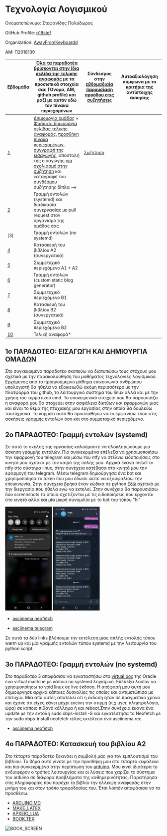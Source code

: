 # Τεχνολογία Λογισμικού

Ονοματεπώνυμο: Στεφανίδης Πολύδωρος

GitHub Profile: [p18stef](https://github.com/p18stef)

Organization: [AwayFromKeyboardd](https://github.com/AwayFromKeyboardd)

ΑΜ: Π2018139

| Εβδομάδα | [Όλα τα παραδοτέα βρίσκονται στην ίδια σελίδα της τελικής αναφοράς](https://epidrome.github.io/teaching/deliverables/) με τα προσωπικά στοιχεία σας (Όνομα, ΑΜ, github profile) και μαζί με αυτόν εδώ τον πίνακα περιεχομένων | Σύνδεσμος στην [εβδομαδιαία παρουσίαση προόδου στις συζητήσεις](https://github.com/courses-ionio/help/discussions/categories/show-and-tell) | Αυτοαξιολόγηση σύμφωνα με τα κριτήρια της αντίστοιχης άσκησης |
| --- | --- | --- | --- |
| [1]() | [Δημιουργία ομάδας](https://epidrome.github.io/teaching/team/) + [Φορκ και δημιουργία σελίδας τελικής αναφοράς](https://epidrome.github.io/teaching/guide/), [προσθήκη πίνακα περιεχομένων](https://raw.githubusercontent.com/courses-ionio/sw/master/README.md), [συγγραφή της εισαγωγής](https://epidrome.github.io/teaching/intro/), αποστολή της εισαγωγής [για σχολιασμό στην συζήτηση](https://github.com/courses-ionio/sw/discussions/categories/show-and-tell) και καταγραφή του συνδέσμου συζήτησης δίπλα --> | [Συζήτηση](https://github.com/courses-ionio/sw/discussions/1173) | |
| [2]() | Γραμμή εντολών (systemd) και διαδικασία συνεργασίας με pull request στον οργανισμό της ομάδας σας | []() | |
| [3] | Γραμμή εντολών (no systemd) | []() | |
| [4]() | Κατασκευή του βιβλίου Α2 (συνεργατικά) | []() | |
| [5]() | Συμμετοχικό περιεχόμενο A1 + A2 | []() | |
| [6]() | Γραμμή εντολών (custom static blog generator) | []() | |
| [7]() | Συμμετοχικό περιεχόμενο B1 | []() | |
| [8]() | Κατασκευή του βιβλίου Β2 (συνεργατικά) |  | |
| [9]() | Συμμετοχικό περιεχόμενο B2 | []() | |
| [10]() | Τελική αναφορά* | []() | |

## 1o ΠΑΡΑΔΟΤΕΟ: ΕΙΣΑΓΩΓΗ ΚΑΙ ΔΗΜΙΟΥΡΓΙΑ ΟΜΑΔΩΝ
 Στο συγκεκριμένο παραδοτέο σκοπεύω να διατυπώσω τους στόχους μου σχετικά με την παρακολούθηση του μαθήματος τεχνολογίες λογισμικού. Ερχόμενος από το προηγούμεμνο μάθημα επικοινωνία ανθρώπου υπολογιστή θα ήθελα να εξοικειωθώ ακόμη περισσότερο με την πλατφόρμα του github, το λειτουργικό σύστημα του linux αλλά και με την χρήση του τερματικού cmd. Το υποκειμενικό στοιχείο που θα παρουσιάζει η αναφορά μου θα στοχεύει στην ασφάλεια δικτύων και εφαρμογών μιας και είναι το θέμα της πτυχιακής μου εργασίας στην οποία θα δουλεύω ταυτόχρονα. Το κομμάτι αυτό θα προσπαθήσω να το εμφανίσω τόσο στις ασκήσεις γραμμής εντολών όσο και στο συμμετοχικό περιεχόμενο.
 
 ## 2o ΠΑΡΑΔΟΤΕΟ: Γραμμή εντολών (systemd)
Σε αυτό το σκέλος της εργασίας καλούμαστε να ολοκληρώσουμε μια άσκηση γραμμής εντολών. Πιο συγκεκριμένα επέλεξα να χρησιμοποιήσω την εφαρμογή του telegram και μέσω του ntfy να στέλνω ειδοποιήσεις στο κινητό μου σχετικά με τον καιρό της πόλης μου. Αρχικά έκανα install το ntfy  στο σύστημα linux, στην συνέχεια κατέβασα στο κινητό μου την εφαρμογή του telegram. Μέσω telegram δημιούργησα ένα bot και χρησιμοποίησα το token που μου έδωσε ώστε να εξασφαλίσω την εποικινωνία. Στην συνέχεια βρήκα έναν κώδικα σε python [ Εδώ ](polis.py) σχετικά με την διεργασία που ήθελα εγώ να εκτελεί. Στην συνέχεια θα παρουσιάσω δύο scrennshots τα οποία σχετίζονται με τις ειδοποιήσεις που έρχονται στο κινητό αλλά και μία μικρή συνομιλία με το bot του τύπου "hi"
<p><img src="TempNotification.JPEG" width="150"/>
<img src="BotChat.JPEG" width="150"/>
</p>

- [asciinema neofetch](https://asciinema.org/a/o4XS6TphLhfJjSjCEi3hnc77g)

- [asciinema telegram](https://asciinema.org/a/TPSk9GpfopDdQi5kPnKySd7dO)

Σε αυτά τα δύο links βλέπουμε την εκτέλεση μιας απλής εντολής τύπου warm up και μία γραμμής εντολών τύπου systemd με την λειτουργία του python script.

## 3o ΠΑΡΑΔΟΤΕΟ: Γραμμή εντολών (no systemd)

Στο παραδοτέο 3 αποφάσισα να εγκαταστήσω στο [virtual box](https://www.virtualbox.org/) της Oracle ένα virtual machine με κάποιο no systemd λογισμικό. Επέλεξα λοιπόν να χρησιμοποίησω το [void linux](https://voidlinux.org/) σε live έκδοση. Η απόφασή μου αυτή μου δημιούργησε αρχικά κάποιες δυσκολίες τις οποίες και αντιμετώπισα με επιτυχία. Μία από αυτές αποτελεί ότι η έκδοση ήταν  σε πραγματικό χρόνο και έχανε ότι είχες κάνει μέχρι εκείνη την στιγμή (π.χ user, πληκτρολόγιο, ώρα) σε κάποιο πιθανό κόλλημα ή και reboot.Στην συνέχεια έκανα ένα update με την εντολή sudo xbps-install -S και εγκατέστησα το Neofetch με την sudo xbps-install neofetch τέλος εκτέλεσα ένα asciinema rec.


- [asciinema neofetch](https://asciinema.org/a/7QtjA8cYWREz7Of5f0RY1Mlp5)

## 4ο ΠΑΡΑΔΟΤΕΟ:  Κατασκευή του βιβλίου Α2

Στο τέταρτο παραδοτέο ξεκινάει η συμβολή μας για τον εμπλουτισμό του βιβλίου. Το βήμα αυτό γίνετε με την προσθήκη μου στο τέταρτο κεφάλαιο και πιο συγκεκριμένα στην περίπτωση του [arduino](https://en.wikipedia.org/wiki/Arduino). Μου κινεί ιδιαίτερα το ενδιαφέρον ο τρόπος λειτουργίας και οι λύσεις που χαρίζει το σύστημα του arduino σε διάφορα προβλήματα της καθημερινότητας. Παρατήρησα στις πληροφορίες που παρέχει το βιβλίο την έλλειψη αναφοράς στην μνήμη του και στον τρόπο τροφοδοσίας του. Έτσι λοιπόν αποφάσισα να τα προσθέσω. 

- [ARDUINO.MD](https://github.com/p18stef/kallipos/blob/master/arduino/arduinomemory.md)
- [MAKE_LATEX](https://github.com/p18stef/kallipos/blob/master/make-latex.sh)
- [ΑΡΧΕΙΟ_LUA](https://github.com/p18stef/kallipos/blob/master/arduinomemory.lua)
- [BOOK.TEX](https://github.com/p18stef/kallipos/blob/master/book/book.tex)

![BOOK_SCREEN](https://user-images.githubusercontent.com/115227021/225736296-bbf4b048-08ea-48f8-98ed-d70ea7e238c1.jpg)
